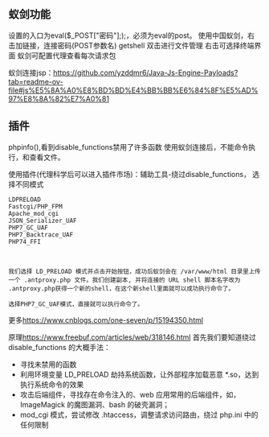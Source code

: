 ## **蚁剑功能**
设置的入口为eval($_POST["密码"];);，必须为eval的post。
使用中国蚁剑，右击加链接，连接密码(POST参数名)
getshell
双击进行文件管理
右击可选择终端界面
蚁剑可配置代理查看每次请求包

蚁剑连接jsp：<https://github.com/yzddmr6/Java-Js-Engine-Payloads?tab=readme-ov-file#js%E5%8A%A0%E8%BD%BD%E4%BB%BB%E6%84%8F%E5%AD%97%E8%8A%82%E7%A0%81>

## **插件**
phpinfo(),看到disable_functions禁用了许多函数
使用蚁剑连接后，不能命令执行，和查看文件。

使用插件(代理科学后可以进入插件市场)：辅助工具-绕过disable_functions，
选择不同模式
```
LDPRELOAD
Fastcgi/PHP_FPM
Apache_mod_cgi
JSON_Serializer_UAF
PHP7_GC_UAF
PHP7_Backtrace_UAF
PHP74_FFI



我们选择 LD_PRELOAD 模式并点击开始按钮，成功后蚁剑会在 /var/www/html 目录里上传一个 .antproxy.php 文件。我们创建副本, 并将连接的 URL shell 脚本名字改为 .antproxy.php获得一个新的shell，在这个新shell里面就可以成功执行命令了。

选择PHP7_GC_UAF模式，直接就可以执行命令了。
```
更多<https://www.cnblogs.com/one-seven/p/15194350.html>


原理<https://www.freebuf.com/articles/web/318146.html>
首先我们要知道绕过 disable_functions 的大概手法：
* 寻找未禁用的函数
* 利用环境变量 LD_PRELOAD 劫持系统函数，让外部程序加载恶意 *.so，达到执行系统命令的效果
* 攻击后端组件，寻找存在命令注入的、web 应用常用的后端组件，如，ImageMagick 的魔图漏洞、bash 的破壳漏洞；
* mod\_cgi 模式，尝试修改 .htaccess，调整请求访问路由，绕过 php.ini 中的任何限制

